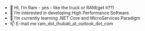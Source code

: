 - 👋 Hi, I’m Ram - yes - like the truck or RAM(get it??)
- 👀 I’m interested in developing High Performance Software. 
- 🌱 I’m currently learning .NET Core and MicroServices Paradigm
- 📫 E-mail me ram_dot_thubati_at_outlook_dot_com

<!---
ram-thubati/ram-thubati is a ✨ special ✨ repository because its `README.md` (this file) appears on your GitHub profile.
You can click the Preview link to take a look at your changes.
--->
